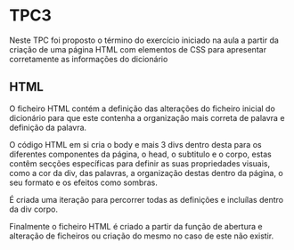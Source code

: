 # TPC3

Neste TPC foi proposto o término do exercício iniciado na aula a partir da criação de uma página HTML com elementos de CSS para apresentar corretamente as informações do dicionário

## HTML

O ficheiro HTML contém a definição das alterações do ficheiro inicial do dicionário para que este contenha a organização mais correta de palavra e definição da palavra.

O código HTML em si cria o body e mais 3 divs dentro desta para os diferentes componentes da página, o head, o subtitulo e o corpo, estas contêm secções específicas para definir as suas propriedades visuais, como a cor da div, das palavras, a organização destas dentro da página, o seu formato e os efeitos como sombras.

É criada uma iteração para percorrer todas as definições e incluílas dentro da div corpo.

Finalmente o ficheiro HTML é criado a partir da função de abertura e alteração de ficheiros ou criação do mesmo no caso de este não existir.